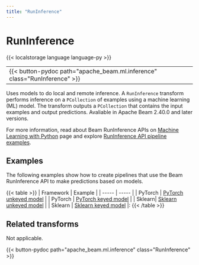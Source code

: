 ```yaml
---
title: "RunInference"
---
```

<!--
Licensed under the Apache License, Version 2.0 (the "License");
you may not use this file except in compliance with the License.
You may obtain a copy of the License at

http://www.apache.org/licenses/LICENSE-2.0

Unless required by applicable law or agreed to in writing, software
distributed under the License is distributed on an "AS IS" BASIS,
WITHOUT WARRANTIES OR CONDITIONS OF ANY KIND, either express or implied.
See the License for the specific language governing permissions and
limitations under the License.
-->

# RunInference

{{< localstorage language language-py >}}

<table>
  <tr>
    <td>
      <a>
      {{< button-pydoc path="apache_beam.ml.inference" class="RunInference" >}}
      </a>
   </td>
  </tr>
</table>

Uses models to do local and remote inference. A `RunInference` transform performs inference on a `PCollection` of examples using a machine learning (ML) model. The transform outputs a `PCollection` that contains the input examples and output predictions. Avaliable in Apache Beam 2.40.0 and later versions.

For more information, read about Beam RunInference APIs on [Machine Learning with Python](https://beam.apache.org/documentation/sdks/python-machine-learning) page and explore [RunInference API pipeline examples](https://github.com/apache/beam/tree/master/sdks/python/apache_beam/examples/inference).

## Examples

The following examples show how to create pipelines that use the Beam RunInference API to make predictions based on models.

{{< table >}}
| Framework | Example |
| ----- | ----- |
| PyTorch | [PyTorch unkeyed model](/documentation/transforms/python/elementwise/runinference-pytorch/#example-1-pytorch-unkeyed-model) |
| PyTorch | [PyTorch keyed model](/documentation/transforms/python/elementwise/runinference-pytorch/#example-2-pytorch-keyed-model) |
| Sklearn| [Sklearn unkeyed model](/documentation/transforms/python/elementwise/runinference-sklearn/#example-1-sklearn-unkeyed-model) |
| Sklearn | [Sklearn keyed model](/documentation/transforms/python/elementwise/runinference-sklearn/#example-2-sklearn-keyed-model) |:
{{< /table >}}

## Related transforms

Not applicable.

{{< button-pydoc path="apache_beam.ml.inference" class="RunInference" >}}
